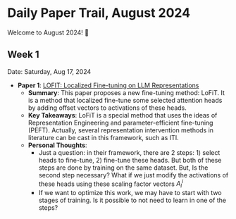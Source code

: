 # Daily Paper Trail, August 2024
Welcome to August 2024! 🚀

## Week 1
Date: Saturday, Aug 17, 2024
- **Paper 1**: [LOFIT: Localized Fine-tuning on LLM Representations](https://arxiv.org/pdf/2406.01563)
  - **Summary**: This paper proposes a new fine-tuning method: LoFiT. It is a method that localized fine-tune some selected attention heads by adding offset vectors to activations of these heads. 
  - **Key Takeaways**: LoFiT is a special method that uses the ideas of Representation Engineering and parameter-efficient fine-tuning (PEFT). Actually, several representation intervention methods in literature can be
cast in this framework, such as ITI. 
  - **Personal Thoughts**:
    - Just a question: in their framework, there are 2 steps: 1) select heads to fine-tune, 2) fine-tune these heads. But both of these steps are done by training on the same dataset. But, Is the second step necessary? What if we just modify the activations of these heads using these scaling factor vectors $A_l^i$
    - If we want to optimize this work, we may have to start with two stages of training. Is it possible to not need to learn in one of the steps?

